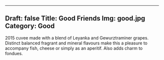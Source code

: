 
---
Draft: false
Title: Good Friends
Img: good.jpg
Category: Good
---

2015 cuvee made with a blend of Leyanka and Gewurztraminer grapes. Distinct balanced fragrant and mineral flavours make this a pleasure to accompany fish, cheese or simply as an aperitif. Also adds charm to fondues.
